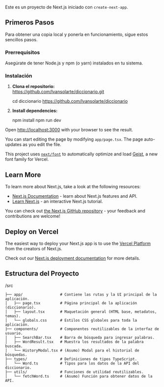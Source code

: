 Este es un proyecto de Next.js iniciado con `create-next-app`.

## Primeros Pasos

Para obtener una copia local y ponerla en funcionamiento, sigue estos sencillos pasos.

### Prerrequisitos

Asegúrate de tener Node.js y npm (o yarn) instalados en tu sistema.

### Instalación

1.  **Clona el repositorio:**  
    https://github.com/Ivansolarte/diccionario.git

    cd diccionario 
    https://github.com/Ivansolarte/diccionario
2.  **Install dependencies:**
 
    npm install
npm run dev

Open [http://localhost:3000](http://localhost:3000) with your browser to see the result.

You can start editing the page by modifying `app/page.tsx`. The page auto-updates as you edit the file.

This project uses [`next/font`](https://nextjs.org/docs/app/building-your-application/optimizing/fonts) to automatically optimize and load [Geist](https://vercel.com/font), a new font family for Vercel.

## Learn More

To learn more about Next.js, take a look at the following resources:

- [Next.js Documentation](https://nextjs.org/docs) - learn about Next.js features and API.
- [Learn Next.js](https://nextjs.org/learn) - an interactive Next.js tutorial.

You can check out [the Next.js GitHub repository](https://github.com/vercel/next.js) - your feedback and contributions are welcome!

## Deploy on Vercel

The easiest way to deploy your Next.js app is to use the [Vercel Platform](https://vercel.com/new?utm_medium=default-template&filter=next.js&utm_source=create-next-app&utm_campaign=create-next-app-readme) from the creators of Next.js.

Check out our [Next.js deployment documentation](https://nextjs.org/docs/app/building-your-application/deploying) for more details.

## Estructura del Proyecto

/src
```
├── app/                 # Contiene las rutas y la UI principal de la aplicación.
│   ├── page.tsx         # Página principal de la aplicación (diccionario).
│   ├── layout.tsx       # Maquetación general (HTML base, metadatos, temas).
│   └── globals.css      # Estilos CSS globales para toda la aplicación.
├── components/          # Componentes reutilizables de la interfaz de usuario.
│   ├── SearchBar.tsx    # Barra de búsqueda para ingresar palabras.
│   ├── WordResult.tsx   # Muestra los resultados de la palabra buscada.
│   └── HistoryModal.tsx # (Asumo) Modal para el historial de búsquedas.
├── types/               # Definiciones de tipos TypeScript.
│   └── Word.ts          # Tipos para los datos de la API del diccionario.
├── utils/               # Funciones de utilidad reutilizables.
│   └── fetchWord.ts     # (Asumo) Función para obtener datos de la API.
```
